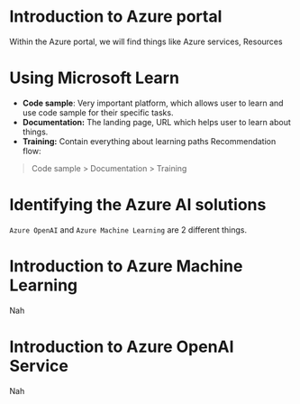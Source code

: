 # Introduction to Azure portal
Within the Azure portal, we will find things like Azure services, Resources
# Using Microsoft Learn
- **Code sample**: Very important platform, which allows user to learn and use code sample for their specific tasks. 
- **Documentation:** The landing page, URL which helps user to learn about things. 
- **Training:** Contain everything about learning paths 
Recommendation flow:
> Code sample > Documentation > Training

# Identifying the Azure AI solutions
`Azure OpenAI` and `Azure Machine Learning` are 2 different things. 
# Introduction to Azure Machine Learning
Nah
# Introduction to Azure OpenAI Service
Nah